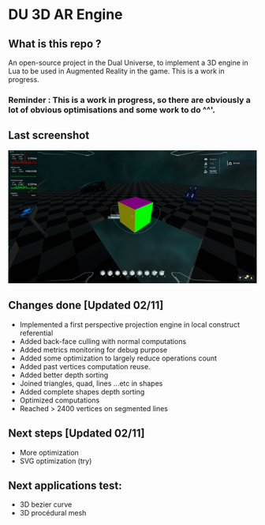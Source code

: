 # DU 3D AR Engine
## What is this repo ?
An open-source project in the Dual Universe, to implement a 3D engine in Lua to be used in Augmented Reality in the game.
This is a work in progress.

### Reminder :  This is a work in progress, so there are obviously a lot of obvious optimisations and some work to do ^^'.

## Last screenshot
![screenshot3](Images/screenshot3.jpg)

## Changes done [Updated 02/11]
 - Implemented a first perspective projection engine in local construct referential
 - Added back-face culling with normal computations
 - Added metrics monitoring for debug purpose
 - Added some optimization to largely reduce operations count
 - Added past vertices computation reuse.
 - Added better depth sorting
 - Joined triangles, quad, lines ...etc in shapes
 - Added complete shapes depth sorting
 - Optimized computations
 - Reached > 2400 vertices on segmented lines

## Next steps [Updated 02/11]
 - More optimization
 - SVG optimization (try)

## Next applications test:
 - 3D bezier curve
 - 3D procédural mesh
